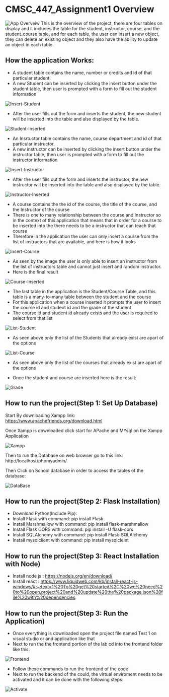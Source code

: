 # CMSC_447_Assignment1 Overview
![App Overveiw](images/App-Overview.PNG)
This is the overview of the project, there are four tables on display and it includes the table for the student, instructor, course, and the student_course table, and for each table, the user can insert a new object, they can delete an existing object and they also have the ability to update an object in each table.
## How the application Works:
* A student table contains the name, number or credits and id of that particular student.
* A new Student can be inserted by clicking the insert button under the student table, then user is prompted with a form to fill out the student information


![Insert-Student](images/Insert-Student.PNG)

* After the user fills out the form and inserts the student, the new student will be inserted into the table and also displayed by the table.

![Student-Inserted](images/Student-Inserted.PNG)


* An Insrtuctor table contains the name, course department and id of that particular instructor.
* A new instructor can be inserted by clicking the insert button under the instructor table, then user is prompted with a form to fill out the instructor information


![Insert-Instructor](images/Insert-Instructor.PNG)

* After the user fills out the form and inserts the instructor, the new instructor will be inserted into the table and also displayed by the table.

![Instructor-Inserted](images/Instructor-Inserted.PNG)

* A course contains the the id of the course, the title of the course, and the Instructor of the course
* There is one to many relationship between the course and Instructor so in the context of this application that means that in order for a course to be inserted into the there needs to be a instructor that can teach that course
* Therefore in the application the user can only insert a course from the list of instructors that are available, and here is how it looks

![Insert-Course](images/Insert-Course.png)

* As seen by the image the user is only able to insert an instructor from the list of instructors table and cannot just insert and random instructor.
* Here is the final result

![Course-Inserted](images/Course-Inserted.PNG)

* The last table in the application is the Student/Course Table, and this table is a many-to-many table between the student and the course
* For this application when a course inserted it prompts the user to insert the course id and student id and the grade of the student 
* The course id and student id already exists and the user is required to select from that list

![List-Student](images/List-Student.png)

* As seen above only the list of the Students that already exist are apart of the options

![List-Course](images/List-Courses.png)

* As seen above only the list of the courses that already exist are apart of the options

* Once the student and course are inserted here is the result:


![Grade](images/Grade.png)

## How to run the project(Step 1: Set Up Database)

 Start By downloading Xampp link: https://www.apachefriends.org/download.html
 
 Once Xampp is downloaded click start for APache and MYsql on the Xampp Application
 
 ![Xampp](images/Xampp.PNG)
 
 Then to run the Database on web browser go to this link:  http://localhost/phpmyadmin/
 
 Then Click on School database in order to access the tables of the database:
 
 ![DataBase](images/Database.png)
 
 ## How to run the project(Step 2: Flask Installation)

* Download Python(Include Pip): 
* Install Flask with command: pip install Flask
*  Install Marshmallow with command: pip install flask-marshmallow
*  Install Flask CORS with command: pip install -U flask-cors
*  Install SQLAlchemy with command: pip install Flask-SQLAlchemy
*  Install mysqlclient with command: pip install mysqlcleint

## How to run the project(Step 3: React Installation with Node)
* Install node js : https://nodejs.org/en/download/
* Install react : https://www.liquidweb.com/kb/install-react-js-windows/#:~:text=1%20To%20get%20started%2C%20we%20need%20to%20open,project%20and%20update%20the%20package.json%20file%20with%20dependencies.

## How to run the project(Step 3: Run the Application)
* Once everything is downloaded open the project file named Test 1 on visual studio or and application like that 
* Next to run the the frontend portion of the lab cd into the frontend folder like this:

![Frontend](images/Frontend.PNG)

* Follow these commands to run the frontend of the code
* Next to run the backend of the could, the virtual enviroment needs to be activated and it can be done with the following steps:

![Activate]()
